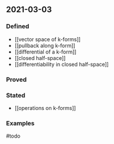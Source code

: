 ## 2021-03-03
### Defined
- [[vector space of k-forms]]
- [[pullback along k-form]]
- [[differential of a k-form]]
- [[closed half-space]]
- [[differentiability in closed half-space]]
### Proved
### Stated
- [[operations on k-forms]]
### Examples
#todo 